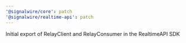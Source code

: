 ```yaml
---
'@signalwire/core': patch
'@signalwire/realtime-api': patch
---
```


Initial export of RelayClient and RelayConsumer in the RealtimeAPI SDK
